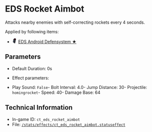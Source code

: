 # EDS Rocket Aimbot

Attacks nearby enemies with self-correcting rockets every 4 seconds.

Applied by following items:

- <img src="https://raw.githubusercontent.com/Ceterai/Enternia/main/items/armors/alta/tier5/eds/android_back/icon.png" alt="EDS Android Defensystem ★ icon" loading="lazy" width="auto" height="16px"/> [EDS Android Defensystem ★](https://ceterai.github.io/MyEnternia/Wiki/EDSAndroidDefensystem)

## Parameters

- Default Duration: 0s
- Effect parameters: 

- Play Sound: `False`- Bolt Interval: 4.0- Jump Distance: 30- Projectile: `homingrocket`- Speed: 40- Damage Base: 64

## Technical Information

- In-game ID: `ct_eds_rocket_aimbot`
- File: [`/stats/effects/ct_eds_rocket_aimbot.statuseffect`](https://github.com/Ceterai/Enternia/blob/main/stats/effects/ct_eds_rocket_aimbot.statuseffect)
